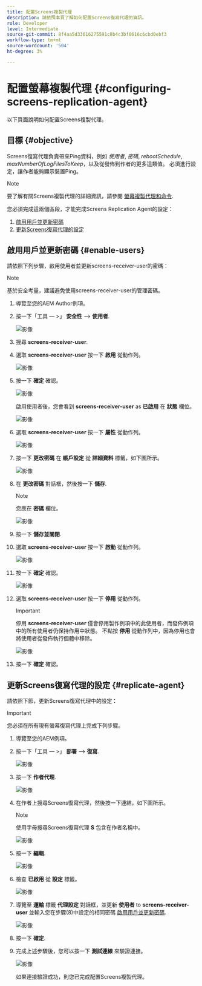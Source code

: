 ```yaml
---
title: 配置Screens複製代理
description: 請依照本頁了解如何配置Screens復寫代理的資訊。
role: Developer
level: Intermediate
source-git-commit: 8f4aa5d33616275591c8b4c3bf0616c6cbd0ebf3
workflow-type: tm+mt
source-wordcount: '504'
ht-degree: 3%

---
```



# 配置螢幕複製代理 {#configuring-screens-replication-agent}

以下頁面說明如何配置Screens複製代理。

## 目標 {#objective}

Screens復寫代理負責帶來Ping資料，例如 *使用者*, *密碼*, *rebootSchedule*, *maxNumberOfLogFilesToKeep*，以及從發佈到作者的更多這類值。 必須進行設定，讓作者能夠顯示裝置Ping。

>[!NOTE]
>要了解有關Screens複製代理的詳細資訊，請參閱 [螢幕複製代理和命令](https://experienceleague.adobe.com/docs/experience-manager-screens/user-guide/administering/author-publish/author-publish-architecture-overview.html?lang=en#screens-replication-agents-and-commands).

您必須完成這兩個區段，才能完成Screens Replication Agent的設定：

1. [啟用用戶並更新密碼](#enable-users)
1. [更新Screens復寫代理的設定](#replicate-agent)

## 啟用用戶並更新密碼 {#enable-users}

請依照下列步驟，啟用使用者並更新screens-receiver-user的密碼：

>[!NOTE]
>基於安全考量，建議避免使用screens-receiver-user的管理密碼。

1. 導覽至您的AEM Author例項。

1. 按一下「工具 — >」 **安全性** —> **使用者**.

   ![影像](/help/user-guide/assets/screens-replication/screens-replication1.png)

1. 搜尋 **screens-receiver-user**.

1. 選取 **screens-receiver-user** 按一下 **啟用** 從動作列。

   ![影像](/help/user-guide/assets/screens-replication/screens-replication2.png)

1. 按一下 **確定** 確認。

   ![影像](/help/user-guide/assets/screens-replication/screens-replication3.png)

   啟用使用者後，您會看到 **screens-receiver-user** as **已啟用** 在 **狀態** 欄位。

   ![影像](/help/user-guide/assets/screens-replication/screens-replication4.png)

1. 選取 **screens-receiver-user** 按一下 **屬性** 從動作列。

   ![影像](/help/user-guide/assets/screens-replication/screens-replication5.png)

1. 按一下 **更改密碼** 在 **帳戶設定** 從 **詳細資料** 標籤，如下圖所示。

   ![影像](/help/user-guide/assets/screens-replication/screens-replication6.png)

1. 在 **更改密碼** 對話框，然後按一下 **儲存**.

   >[!NOTE]
   >您應在 **密碼** 欄位。

   ![影像](/help/user-guide/assets/screens-replication/screens-replication7.png)

1. 按一下 **儲存並關閉**.

1. 選取 **screens-receiver-user** 按一下 **啟動** 從動作列。

   ![影像](/help/user-guide/assets/screens-replication/screens-replication8.png)

1. 按一下 **確定** 確認。

   ![影像](/help/user-guide/assets/screens-replication/screens-replication9.png)

1. 選取 **screens-receiver-user** 按一下 **停用** 從動作列。

   >[!IMPORTANT]
   > 停用 **screens-receiver-user** 僅會停用製作例項中的此使用者，而發佈例項中的所有使用者仍保持作用中狀態。 不點按 **停用** 從動作列中，因為停用也會將使用者從發佈執行個體中移除。

   ![影像](/help/user-guide/assets/screens-replication/screens-replication10.png)

1. 按一下 **確定** 確認。

## 更新Screens復寫代理的設定 {#replicate-agent}

請依照下節，更新Screens復寫代理中的設定：

>[!IMPORTANT]
>您必須在所有現有螢幕復寫代理上完成下列步驟。

1. 導覽至您的AEM例項。

1. 按一下「工具 — >」 **部署** —> **復寫**.

   ![影像](/help/user-guide/assets/screens-replication/screens-replication1a.png)

1. 按一下 **作者代理**.

   ![影像](/help/user-guide/assets/screens-replication/screens-replication1b.png)

1. 在作者上搜尋Screens復寫代理，然後按一下連結，如下圖所示。

   >[!NOTE]
   >使用字母搜尋Screens復寫代理 **S** 包含在作者名稱中。

   ![影像](/help/user-guide/assets/screens-replication/screens-replication1c.png)

1. 按一下 **編輯**.

   ![影像](/help/user-guide/assets/screens-replication/screens-replication1d.png)

1. 檢查 **已啟用** 從 **設定** 標籤。

   ![影像](/help/user-guide/assets/screens-replication/screens-replication1e.png)

1. 導覽至 **運輸** 標籤 **代理設定** 對話框，並更新 **使用者** to **screens-receiver-user** 並輸入您在步驟(8)中設定的相同密碼 [啟用用戶並更新密碼](#enable-users).

   ![影像](/help/user-guide/assets/screens-replication/screens-replication1-f.png)

1. 按一下 **確定**.

1. 完成上述步驟後，您可以按一下 **測試連線** 來驗證連接。

   ![影像](/help/user-guide/assets/screens-replication/screens-replication1g.png)

   如果連接驗證成功，則您已完成配置Screens複製代理。